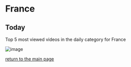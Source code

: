 # France

## Today
Top 5 most viewed videos in the daily category for France


![image](/images/main/daily/fr-dailytop5Last7Days.jpeg)

[return to the main page](/main)